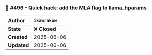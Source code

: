 ### 🔀 [#496](https://github.com/ikawrakow/ik_llama.cpp/pull/496) - Quick hack: add the MLA flag to llama_hparams

| **Author** | `ikawrakow` |
| :--- | :--- |
| **State** | ❌ **Closed** |
| **Created** | 2025-06-06 |
| **Updated** | 2025-06-06 |